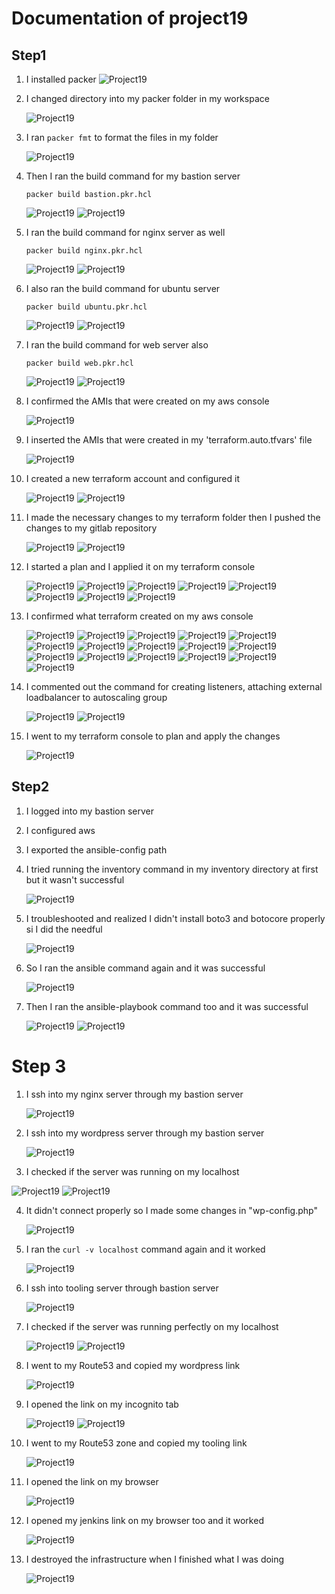 # Documentation of project19

## Step1
1. I installed packer 
   ![Project19](images/pro1.PNG)

2. I changed directory into my packer folder in my workspace
    
    ![Project19](images/pro2.PNG)

3. I ran `packer fmt` to format the files in my folder
     
     ![Project19](images/pro3.PNG)
    
4. Then I ran the build command for my bastion server

     `packer build bastion.pkr.hcl`

     ![Project19](images/pro4.PNG)
     ![Project19](images/pro5.PNG)

5. I ran the build command for nginx server as well
    
    `packer build nginx.pkr.hcl`

    ![Project19](images/pro6.PNG)
    ![Project19](images/pro7.PNG)

6. I also ran the build command for ubuntu server
    
    `packer build ubuntu.pkr.hcl`

    ![Project19](images/pro8.PNG)
    ![Project19](images/pro9.PNG)

7. I ran the build command for web server also

    `packer build web.pkr.hcl`

    ![Project19](images/pro10.PNG)
    ![Project19](images/pro11.PNG)
   

8. I confirmed the AMIs that were created on my aws console

   ![Project19](images/pro15.PNG)

9. I inserted the AMIs that were created in my 'terraform.auto.tfvars' file

     ![Project19](images/pro12.PNG)

10. I created a new terraform account and configured it

     ![Project19](images/pro13.PNG)
     ![Project19](images/pro14.PNG)

11. I made the necessary changes to my terraform folder then I pushed the changes to my gitlab repository
     
     ![Project19](images/pro16.PNG)
     ![Project19](images/pro17.PNG)

12. I started a plan and I applied it on my terraform console

     ![Project19](images/pro18.PNG)
     ![Project19](images/pro19.PNG)
     ![Project19](images/pro20.PNG)
     ![Project19](images/pro21.PNG)
     ![Project19](images/pro22.PNG)
     ![Project19](images/pro23.PNG)
     ![Project19](images/pro24.PNG)
     ![Project19](images/pro25.PNG)

13. I confirmed what terraform created on my aws console
     
     ![Project19](images/pro26.PNG)
     ![Project19](images/pro27.PNG)
     ![Project19](images/pro28.PNG)
     ![Project19](images/pro29.PNG)
     ![Project19](images/pro30.PNG)
     ![Project19](images/pro31.PNG)
     ![Project19](images/pro32.PNG)
     ![Project19](images/pro33.PNG)
     ![Project19](images/pro34.PNG)
     ![Project19](images/pro35.PNG)
     ![Project19](images/pro36.PNG)
     ![Project19](images/pro37.PNG)
     ![Project19](images/pro38.PNG)
     ![Project19](images/pro39.PNG)
     ![Project19](images/pro40.PNG)
     ![Project19](images/pro41.PNG)

14. I commented out the command for creating listeners, attaching external loadbalancer to autoscaling group 
    
    ![Project19](images/pro42.PNG)
    ![Project19](images/pro43.PNG)

15. I went to my terraform console to plan and apply the changes
     
     ![Project19](images/pro44.PNG)


## Step2

1. I logged into my bastion server

2. I configured aws

3. I exported the ansible-config path

4. I tried running the inventory command in my inventory directory at first but it wasn't successful
    
    ![Project19](images/pro45.PNG)

5. I troubleshooted and realized I didn't install boto3 and botocore properly si I did the needful
    
    ![Project19](images/pro46.PNG)

6. So I ran the ansible command again and it was successful
     
     ![Project19](images/pro47.PNG)

7. Then I ran the ansible-playbook command too and it was successful
     
     ![Project19](images/pro48.PNG)
     ![Project19](images/pro49.PNG)


# Step 3

1. I ssh into my nginx server through my bastion server

   ![Project19](images/pro50.PNG)

2. I ssh into my wordpress server through my bastion server

   ![Project19](images/pro51.PNG)

3. I checked if the server was running on my localhost
  
  ![Project19](images/pro52.PNG)
  ![Project19](images/pro53.PNG)

4. It didn't connect properly so I made some changes in "wp-config.php"
    
    ![Project19](images/pro54.PNG)

5. I ran the `curl -v localhost` command again and it worked

    ![Project19](images/pro55.PNG)

6. I ssh into tooling server through bastion server
    
    ![Project19](images/pro56.PNG)

7. I checked if the server was running perfectly on my localhost

    ![Project19](images/pro57.PNG)
    ![Project19](images/pro58.PNG)

8. I went to my Route53 and copied my wordpress link 
     
     ![Project19](images/pro59.PNG)

9. I opened the link on my incognito tab
     
     ![Project19](images/pro60.PNG)
     ![Project19](images/pro63.PNG)

10. I went to my Route53 zone and copied my tooling link

    ![Project19](images/pro61.PNG)
    
11. I opened the link on my browser

    ![Project19](images/pro62.PNG)

12. I opened my jenkins link on my browser too and it worked

    ![Project19](images/pro64.PNG)

13. I destroyed the infrastructure when I  finished what I was doing

    ![Project19](images/pro65.PNG)
